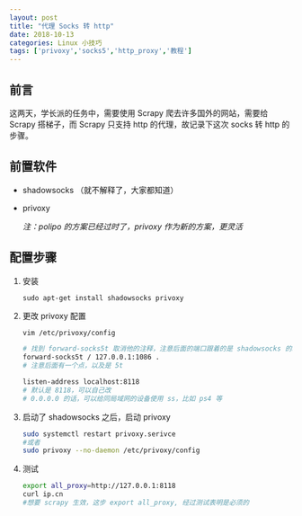 ```yaml
---
layout: post
title: "代理 Socks 转 http"
date: 2018-10-13
categories: Linux 小技巧
tags: ['privoxy','socks5','http_proxy','教程']
---
```

## 前言
这两天，学长派的任务中，需要使用 Scrapy 爬去许多国外的网站，需要给 Scrapy 搭梯子，而 Scrapy 只支持 http 的代理，故记录下这次 socks 转 http 的步骤。
## 前置软件
- shadowsocks （就不解释了，大家都知道）
- privoxy

	*注：polipo 的方案已经过时了，privoxy 作为新的方案，更灵活*

## 配置步骤
1. 安装
	```
	sudo apt-get install shadowsocks privoxy
	```

2. 更改 privoxy 配置

	```bash
	vim /etc/privoxy/config

	# 找到 forward-socks5t 取消他的注释，注意后面的端口跟着的是 shadowsocks 的端口
	forward-socks5t / 127.0.0.1:1086 .
	# 注意后面有一个点，以及是 5t

	listen-address localhost:8118
	# 默认是 8118，可以自己改
	# 0.0.0.0 的话，可以给同局域网的设备使用 ss，比如 ps4 等
	```

3. 启动了 shadowsocks 之后，启动 privoxy

	```bash
	sudo systemctl restart privoxy.serivce
	#或者
	sudo privoxy --no-daemon /etc/privoxy/config
	```

4. 测试

	```bash
	export all_proxy=http://127.0.0.1:8118
	curl ip.cn
	#想要 scrapy 生效，这步 export all_proxy, 经过测试表明是必须的
	```
